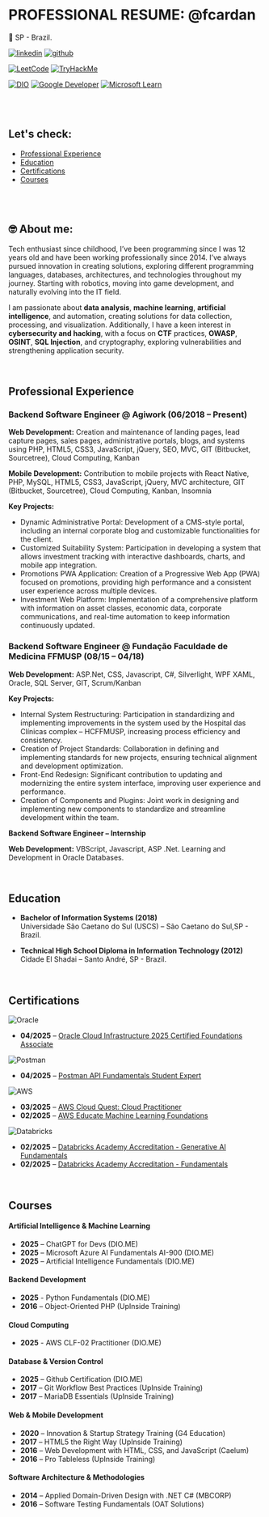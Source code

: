 # PROFESSIONAL RESUME: @fcardan
📍 SP - Brazil.

[![linkedin](https://img.shields.io/badge/linkedin-0A66C2?style=for-the-badge&logo=linkedin&logoColor=white)](https://www.linkedin.com/in/fcardan)
[![github](https://img.shields.io/badge/github-000000?style=for-the-badge&logo=github&logoColor=white)](https://github.com/fcardan)

[![LeetCode](https://img.shields.io/badge/LeetCode-FFA116?style=for-the-badge&logo=leetcode&logoColor=black)](https://leetcode.com/u/fcardan/)
[![TryHackMe](https://img.shields.io/badge/TryHackMe-212C42?style=for-the-badge&logo=tryhackme&logoColor=white)](https://tryhackme.com/p/Fcardan)

[![DIO](https://img.shields.io/badge/DIO-000000?style=for-the-badge&logo=)](https://www.dio.me/users/fecardan)
[![Google Developer](https://img.shields.io/badge/Google_Developer-4285F4?style=for-the-badge&logo=google&logoColor=white)](https://g.dev/felipecardan)
[![Microsoft Learn](https://img.shields.io/badge/Microsoft_Learn-0078D4?style=for-the-badge&logo=microsoft&logoColor=white)](https://learn.microsoft.com/pt-br/users/fcardan/)

<br>
<br>

## **Let's check:**
- [Professional Experience](#professional-experience)
- [Education](#education)
- [Certifications](#certifications)
- [Courses](#courses)

<br>
<br>

## 🤓 About me:
Tech enthusiast since childhood, I’ve been programming since I was 12 years old and have been working professionally since 2014. I’ve always pursued innovation in creating solutions, exploring different programming languages, databases, architectures, and technologies throughout my journey. Starting with robotics, moving into game development, and naturally evolving into the IT field.

I am passionate about **data analysis**, **machine learning**, **artificial intelligence**, and automation, creating solutions for data collection, processing, and visualization. Additionally, I have a keen interest in **cybersecurity and hacking**, with a focus on **CTF** practices, **OWASP**, **OSINT**, **SQL Injection**, and cryptography, exploring vulnerabilities and strengthening application security.

<br>

## Professional Experience

### **Backend Software Engineer** @  Agiwork (06/2018 – Present)

**Web Development:** Creation and maintenance of landing pages, lead capture pages, sales pages, administrative portals, blogs, and systems using PHP, HTML5, CSS3, JavaScript, jQuery, SEO, MVC, GIT (Bitbucket, Sourcetree), Cloud Computing, Kanban

**Mobile Development:** Contribution to mobile projects with React Native, PHP, MySQL, HTML5, CSS3, JavaScript, jQuery, MVC architecture, GIT (Bitbucket, Sourcetree), Cloud Computing, Kanban, Insomnia

**Key Projects:**
- Dynamic Administrative Portal: Development of a CMS-style portal, including an internal corporate blog and customizable functionalities for the client.
- Customized Suitability System: Participation in developing a system that allows investment tracking with interactive dashboards, charts, and mobile app integration.
- Promotions PWA Application: Creation of a Progressive Web App (PWA) focused on promotions, providing high performance and a consistent user experience across multiple devices.
- Investment Web Platform: Implementation of a comprehensive platform with information on asset classes, economic data, corporate communications, and real-time automation to keep information continuously updated.

### **Backend Software Engineer** @ Fundação Faculdade de Medicina FFMUSP (08/15 – 04/18)

**Web Development:** ASP.Net, CSS, Javascript, C#, Silverlight, WPF XAML, Oracle, SQL Server, GIT, Scrum/Kanban

**Key Projects:**
- Internal System Restructuring: Participation in standardizing and implementing improvements in the system used by the Hospital das Clínicas complex – HCFFMUSP, increasing process efficiency and consistency.
- Creation of Project Standards: Collaboration in defining and implementing standards for new projects, ensuring technical alignment and development optimization.
- Front-End Redesign: Significant contribution to updating and modernizing the entire system interface, improving user experience and performance.
- Creation of Components and Plugins: Joint work in designing and implementing new components to standardize and streamline development within the team.

**Backend Software Engineer – Internship**

**Web Development:** VBScript, Javascript, ASP .Net. Learning and Development in Oracle Databases.

<br>

## Education
- **Bachelor of Information Systems (2018)**\
Universidade São Caetano do Sul (USCS) – São Caetano do Sul,SP - Brazil.
  
- **Technical High School Diploma in Information Technology (2012)**\
Cidade El Shadai – Santo André, SP - Brazil.

<br>

## Certifications

![Oracle](https://img.shields.io/badge/Oracle-F80000?style=for-the-badge&logo=oracle&logoColor=white)
- **04/2025** – [Oracle Cloud Infrastructure 2025 Certified Foundations Associate](https://catalog-education.oracle.com/ords/certview/sharebadge?id=092D413F5C127251E05F682308250FE04DBE14E77DFD3633A93EFB4393CD014F)

![Postman](https://img.shields.io/badge/Postman-FF6C37?style=for-the-badge&logo=postman&logoColor=white)
- **04/2025** – [Postman API Fundamentals Student Expert](https://badgr.com/public/assertions/cu0oiHJdTbKtyJ4FjfJgKw?identity__email=fecardan@gmail.com)

![AWS](https://img.shields.io/badge/AWS-%23FF9900.svg?style=for-the-badge&logo=amazon-aws&logoColor=white)
- **03/2025** – [AWS Cloud Quest: Cloud Practitioner](https://www.credly.com/badges/eac33eb3-5ce1-4c8d-b6d1-309e0256f147)
- **02/2025** – [AWS Educate Machine Learning Foundations](https://www.credly.com/badges/2956ca82-63a4-4515-9c08-39ace8fbf720)

![Databricks](https://img.shields.io/badge/Databricks-FF3621?style=for-the-badge&logo=databricks&logoColor=white)
- **02/2025** – [Databricks Academy Accreditation - Generative AI Fundamentals](https://credentials.databricks.com/2c5b34da-5137-4fb1-a8d9-87deba7d4ef7#acc.RO94UaSW)
- **02/2025** – [Databricks Academy Accreditation - Fundamentals](https://credentials.databricks.com/bf269a4c-8281-48d4-9581-03c76ac454b6#acc.ZeVfxlqK)

<br>

## Courses

#### Artificial Intelligence & Machine Learning
- **2025** – ChatGPT for Devs (DIO.ME)
- **2025** – Microsoft Azure AI Fundamentals AI-900 (DIO.ME)
- **2025** – Artificial Intelligence Fundamentals (DIO.ME)

#### Backend Development
- **2025** - Python Fundamentals (DIO.ME)
- **2016** – Object-Oriented PHP (UpInside Training)

#### Cloud Computing
- **2025** - AWS CLF-02 Practitioner (DIO.ME)

#### Database & Version Control  
- **2025** – Github Certification (DIO.ME)
- **2017** – Git Workflow Best Practices (UpInside Training)
- **2017** – MariaDB Essentials (UpInside Training)

#### Web & Mobile Development  
- **2020** – Innovation & Startup Strategy Training (G4 Education)
- **2017** – HTML5 the Right Way (UpInside Training)
- **2016** – Web Development with HTML, CSS, and JavaScript (Caelum)
- **2016** – Pro Tableless (UpInside Training)

#### Software Architecture & Methodologies  
- **2014** – Applied Domain-Driven Design with .NET C# (MBCORP)
- **2016** – Software Testing Fundamentals (OAT Solutions)
